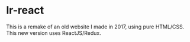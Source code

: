 # lr-react

This is a remake of an old website I made in 2017, using pure HTML/CSS. This new version uses ReactJS/Redux.
